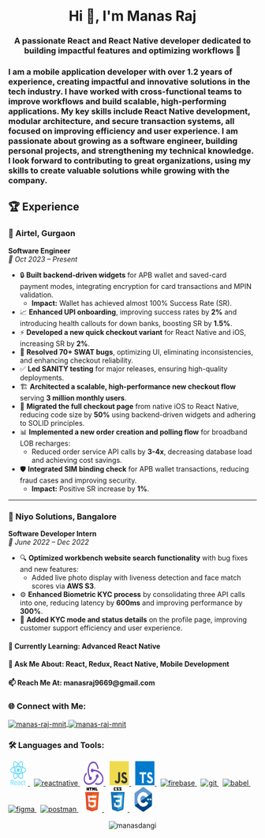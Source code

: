 <h1 align="center">Hi 👋, I'm Manas Raj</h1> <h3 align="center">A passionate React and React Native developer dedicated to building impactful features and optimizing workflows 🚀</h3> 
<h3>I am a mobile application developer with over 1.2 years of experience, creating impactful and innovative solutions in the tech industry. I have worked with cross-functional teams to improve workflows and build scalable, high-performing applications. My key skills include React Native development, modular architecture, and secure transaction systems, all focused on improving efficiency and user experience. I am passionate about growing as a software engineer, building personal projects, and strengthening my technical knowledge. I look forward to contributing to great organizations, using my skills to create valuable solutions while growing with the company.</h3>

## 🏆 Experience  

### 🚀 Airtel, Gurgaon  
**Software Engineer**  
*📅 Oct 2023 – Present*  
- 🔒 **Built backend-driven widgets** for APB wallet and saved-card payment modes, integrating encryption for card transactions and MPIN validation.  
  - **Impact:** Wallet has achieved almost 100% Success Rate (SR).  
- 📈 **Enhanced UPI onboarding**, improving success rates by **2%** and introducing health callouts for down banks, boosting SR by **1.5%**.  
- ⚡ **Developed a new quick checkout variant** for React Native and iOS, increasing SR by **2%**.  
- 🐛 **Resolved 70+ SWAT bugs**, optimizing UI, eliminating inconsistencies, and enhancing checkout reliability.  
- ✅ **Led SANITY testing** for major releases, ensuring high-quality deployments.  
- 🏗️ **Architected a scalable, high-performance new checkout flow** serving **3 million monthly users**.  
- 🔄 **Migrated the full checkout page** from native iOS to React Native, reducing code size by **50%** using backend-driven widgets and adhering to SOLID principles.  
- 📊 **Implemented a new order creation and polling flow** for broadband LOB recharges:  
  - Reduced order service API calls by **3-4x**, decreasing database load and achieving cost savings.  
- 🛡️ **Integrated SIM binding check** for APB wallet transactions, reducing fraud cases and improving security.  
  - **Impact:** Positive SR increase by **1%**.  

---

### 🌟 Niyo Solutions, Bangalore  
**Software Developer Intern**  
*📅 June 2022 – Dec 2022*  
- 🔍 **Optimized workbench website search functionality** with bug fixes and new features:  
  - Added live photo display with liveness detection and face match scores via **AWS S3**.  
- ⚙️ **Enhanced Biometric KYC process** by consolidating three API calls into one, reducing latency by **600ms** and improving performance by **300%**.  
- 🔗 **Added KYC mode and status details** on the profile page, improving customer support efficiency and user experience.  

<h4>🌱 Currently Learning: Advanced React Native</h4>
<h4> 💬 Ask Me About: React, Redux, React Native, Mobile Development  
</h4>
<h4> 📫 Reach Me At: manasraj9669@gmail.com
</h4>
<h3 align="left">
  🌐 Connect with Me:</h3> 
  <p align="left"> 
    <a href="https://linkedin.com/in/manas-raj-mnit" target="_blank"> 
    <img align="center" src="https://raw.githubusercontent.com/rahuldkjain/github-profile-readme-generator/master/src/images/icons/Social/linked-in-alt.svg" alt="manas-raj-mnit" height="30" width="40" /> </a> 
    <a href="https://www.naukri.com/mnjuser/profile?id=&altresid" target="_blank"> 
    <img align="center" src="https://tinyurl.com/52yz5zjd" alt="manas-raj-mnit" height="30" width="40"  /> </a> 
  </p>
<h3 align="left">🛠️ Languages and Tools:</h3>
<p align="left">
  <a href="https://reactjs.org/" target="_blank" rel="noreferrer"> 
    <img src="https://raw.githubusercontent.com/devicons/devicon/master/icons/react/react-original-wordmark.svg" alt="react" width="40" height="50" /> 
  </a>  &nbsp; 
  <a href="https://reactnative.dev/" target="_blank" rel="noreferrer"> 
    <img src="https://reactnative.dev/img/header_logo.svg" alt="reactnative" width="40" height="50" /> 
  </a>  &nbsp; 
  <a href="https://redux.js.org" target="_blank" rel="noreferrer"> 
    <img src="https://raw.githubusercontent.com/devicons/devicon/master/icons/redux/redux-original.svg" alt="redux" width="40" height="50" /> 
  </a>  &nbsp; 
  <a href="https://developer.mozilla.org/en-US/docs/Web/JavaScript" target="_blank" rel="noreferrer"> 
    <img src="https://raw.githubusercontent.com/devicons/devicon/master/icons/javascript/javascript-original.svg" alt="javascript" width="40" height="50" /> 
  </a>  &nbsp; 
  <a href="https://www.typescriptlang.org/" target="_blank" rel="noreferrer"> 
    <img src="https://raw.githubusercontent.com/devicons/devicon/master/icons/typescript/typescript-original.svg" alt="typescript" width="40" height="50" /> 
  </a>  &nbsp; 
  <a href="https://firebase.google.com/" target="_blank" rel="noreferrer"> 
    <img src="https://www.vectorlogo.zone/logos/firebase/firebase-icon.svg" alt="firebase" width="40" height="50" /> 
  </a>  &nbsp; 
  <a href="https://git-scm.com/" target="_blank" rel="noreferrer"> 
    <img src="https://www.vectorlogo.zone/logos/git-scm/git-scm-icon.svg" alt="git" width="40" height="50" /> 
  </a>  &nbsp; 
  <a href="https://babeljs.io/" target="_blank" rel="noreferrer"> 
    <img src="https://www.vectorlogo.zone/logos/babeljs/babeljs-icon.svg" alt="babel" width="40" height="50" /> 
  </a> &nbsp; 
  <a href="https://www.figma.com/" target="_blank" rel="noreferrer"> 
    <img src="https://www.vectorlogo.zone/logos/figma/figma-icon.svg" alt="figma" width="40" height="50" /> 
  </a>  &nbsp; 
  <a href="https://postman.com" target="_blank" rel="noreferrer"> 
    <img src="https://www.vectorlogo.zone/logos/getpostman/getpostman-icon.svg" alt="postman" width="40" height="50" /> 
  </a>  &nbsp; 
  <a href="https://www.w3schools.com/html/" target="_blank" rel="noreferrer"> 
    <img src="https://raw.githubusercontent.com/devicons/devicon/master/icons/html5/html5-original-wordmark.svg" alt="html5" width="40" height="50" /> 
  </a>  &nbsp; 
  <a href="https://www.w3schools.com/css/" target="_blank" rel="noreferrer"> 
    <img src="https://raw.githubusercontent.com/devicons/devicon/master/icons/css3/css3-original-wordmark.svg" alt="css3" width="40" height="50" /> 
  </a>  &nbsp; 
  <a href="https://www.w3schools.com/cpp/" target="_blank" rel="noreferrer"> 
    <img src="https://raw.githubusercontent.com/devicons/devicon/master/icons/cplusplus/cplusplus-original.svg" alt="cplusplus" width="40" height="50" /> 
  </a> 
</p>

  
<p align="center"> <img align="center" src="https://github-readme-stats.vercel.app/api/top-langs?username=manasdangi&show_icons=true&locale=en&layout=compact" alt="manasdangi" /> </p>

